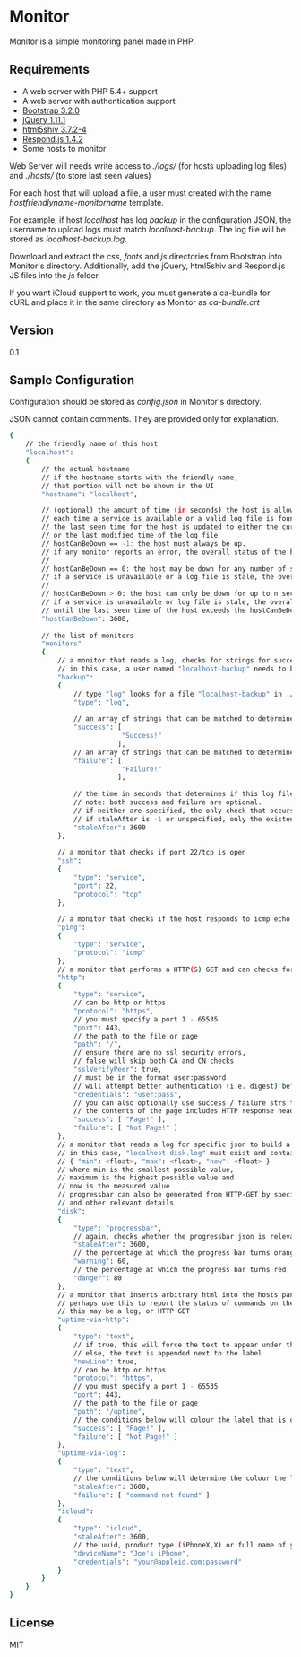 Monitor
=======

Monitor is a simple monitoring panel made in PHP.

Requirements
------------

- A web server with PHP 5.4+ support
- A web server with authentication support
- [Bootstrap 3.2.0]
- [jQuery 1.11.1]
- [html5shiv 3.7.2-4]
- [Respond.js 1.4.2]
- Some hosts to monitor

Web Server will needs write access to *./logs/* (for hosts uploading log files) and *./hosts/* (to store last seen values)

For each host that will upload a file, a user must created with the name *hostfriendlyname-monitorname* template. 

For example, if host *localhost* has log *backup* in the configuration JSON, the username to upload logs must match *localhost-backup*. The log file will be stored as *localhost-backup.log*.

Download and extract the *css*, *fonts* and *js* directories from Bootstrap into Monitor's directory. Additionally, add the jQuery, html5shiv and Respond.js JS files into the *js* folder.

If you want iCloud support to work, you must generate a ca-bundle for cURL and place it in the same directory as Monitor as *ca-bundle.crt*

Version
-------
0.1

Sample Configuration
--------------------
Configuration should be stored as *config.json* in Monitor's directory.

JSON cannot contain comments. They are provided only for explanation.

```sh
{
    // the friendly name of this host
    "localhost":                   
    {
        // the actual hostname
        // if the hostname starts with the friendly name,
        // that portion will not be shown in the UI
        "hostname": "localhost",  

        // (optional) the amount of time (in seconds) the host is allowed to disappear
        // each time a service is available or a valid log file is found,
        // the last seen time for the host is updated to either the current time,
        // or the last modified time of the log file
        // hostCanBeDown == -1: the host must always be up. 
        // if any monitor reports an error, the overall status of the host stays the same.
        // 
        // hostCanBeDown == 0: the host may be down for any number of seconds.
        // if a service is unavailable or a log file is stale, the overall status of the host will report OK
        //
        // hostCanBeDown > 0: the host can only be down for up to n seconds.
        // if a service is unavailable or log file is stale, the overall status of the host will report OK,
        // until the last seen time of the host exceeds the hostCanBeDown value.
        "hostCanBeDown": 3600,
        
        // the list of monitors
        "monitors"                 
        {
            // a monitor that reads a log, checks for strings for success / failure
            // in this case, a user named "localhost-backup" needs to be created to upload log files
            "backup":              
            {
                // type "log" looks for a file "localhost-backup" in ./logs
                "type": "log",     
                
                // an array of strings that can be matched to determine if the log was successful (can be empty)
                "success": [       
                            "Success!" 
                           ],
                // an array of strings that can be matched to determined if the log failed (can be empty)
                "failure": [       
                            "Failure!" 
                           ],
                           
                // the time in seconds that determines if this log file is no longer relevant (last modified comparison)
                // note: both success and failure are optional. 
                // if neither are specified, the only check that occurs is staleAfter
                // if staleAfter is -1 or unspecified, only the existence of "localhost-backup.log" is checked               
                "staleAfter": 3600
            },
            
            // a monitor that checks if port 22/tcp is open
            "ssh":                 
            {
                "type": "service",
                "port": 22,       
                "protocol": "tcp"
            },
            
            // a monitor that checks if the host responds to icmp echo
            "ping":                 
            {
                "type": "service",      
                "protocol": "icmp"
            },
            // a monitor that performs a HTTP(S) GET and can checks for strings
            "http":
            {
                "type": "service",      
                // can be http or https
                "protocol": "https",
                // you must specify a port 1 - 65535
                "port": 443,             
                // the path to the file or page
                "path": "/",             
                // ensure there are no ssl security errors, 
                // false will skip both CA and CN checks
                "sslVerifyPeer": true,   
                // must be in the format user:password 
                // will attempt better authentication (i.e. digest) before other options (i.e. basic)
                "credentials": "user:pass",
                // you can also optionally use success / failure strs to check the contents of the page  
                // the contents of the page includes HTTP response headers
                "success": [ "Page!" ],
                "failure": [ "Not Page!" ]
            },
            // a monitor that reads a log for specific json to build a progressbar
            // in this case, "localhost-disk.log" must exist and contain JSON in the following format:
            // { "min": <float>, "max": <float>, "now": <float> }
            // where min is the smallest possible value, 
            // maximum is the highest possible value and 
            // now is the measured value
            // progressbar can also be generated from HTTP-GET by specifying "protocol": "http" / "https"
            // and other relevant details
            "disk":                 
            {
                "type": "progressbar",
                // again, checks whether the progressbar json is relevant
                "staleAfter": 3600,
                // the percentage at which the progress bar turns orange
                "warning": 60,
                // the percentage at which the progress bar turns red
                "danger": 80
            },
            // a monitor that inserts arbitrary html into the hosts panel
            // perhaps use this to report the status of commands on the machine
            // this may be a log, or HTTP GET
            "uptime-via-http":
            {
                "type": "text",
                // if true, this will force the text to appear under the label
                // else, the text is appended next to the label
                "newLine": true, 
                // can be http or https
                "protocol": "https",
                // you must specify a port 1 - 65535
                "port": 443,             
                // the path to the file or page
                "path": "/uptime",             
                // the conditions below will colour the label that is directly above the text
                "success": [ "Page!" ],
                "failure": [ "Not Page!" ]
            },
            "uptime-via-log":
            {
                "type": "text",
                // the conditions below will determine the colour the label that is directly above the text
                "staleAfter": 3600,
                "failure": [ "command not found" ]
            },
            "icloud":
            {
                "type": "icloud",
                "staleAfter": 3600,
                // the uuid, product type (iPhoneX,X) or full name of your device
                "deviceName": "Joe's iPhone",
                "credentials": "your@appleid.com:password"
            }
        }
    }
}
```

License
-------

MIT

[Bootstrap 3.2.0]:https://github.com/twbs/bootstrap/releases/download/v3.2.0/bootstrap-3.2.0-dist.zip
[jQuery 1.11.1]:http://code.jquery.com/jquery-1.11.1.min.js
[html5shiv 3.7.2-4]:https://github.com/aFarkas/html5shiv/zipball/master
[Respond.js 1.4.2]:https://github.com/scottjehl/Respond/archive/1.4.2.zip
